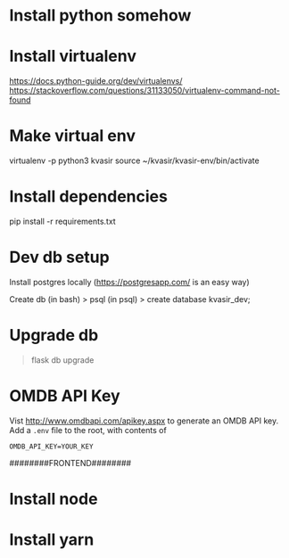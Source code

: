 # Install python somehow

# Install virtualenv
https://docs.python-guide.org/dev/virtualenvs/
https://stackoverflow.com/questions/31133050/virtualenv-command-not-found

# Make virtual env
virtualenv -p python3 kvasir
source ~/kvasir/kvasir-env/bin/activate

# Install dependencies
pip install -r requirements.txt

# Dev db setup
Install postgres locally (https://postgresapp.com/ is an easy way)

Create db
(in bash) > psql
(in psql) > create database kvasir_dev;

# Upgrade db
> flask db upgrade

# OMDB API Key
Vist http://www.omdbapi.com/apikey.aspx to generate an OMDB API key. Add a `.env` file to the root, with contents of
```
OMDB_API_KEY=YOUR_KEY
```

########FRONTEND########
# Install node
# Install yarn

